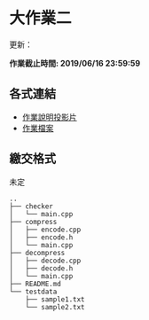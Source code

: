 # 大作業二

更新：

**作業截止時間: 2019/06/16 23:59:59**

## 各式連結
- [作業說明投影片](https://docs.google.com/presentation/d/1IMr2_kanSRoEtCkd4JjJgnI7dFJwvnj2d6jjH8HRWkY/edit?usp=sharing)
- [作業檔案](https://github.com/jacky860226/sprout2019C_project2)

## 繳交格式

未定
```
..
├── checker
│   └── main.cpp
├── compress
│   ├── encode.cpp
│   ├── encode.h
│   └── main.cpp
├── decompress
│   ├── decode.cpp
│   ├── decode.h
│   └── main.cpp
├── README.md
└── testdata
    ├── sample1.txt
    └── sample2.txt
```
